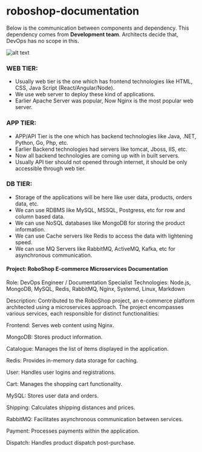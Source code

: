 # roboshop-documentation

Below is the communication between components and dependency. This dependency comes from **Development team**. Architects decide that, DevOps has no scope in this.

![alt text](roboshop.jpg)

### WEB TIER:
* Usually web tier is the one which has frontend technologies like HTML, CSS, Java Script (React/Angular/Node).
* We use web server to deploy these kind of applications.
* Earlier Apache Server was popular, Now Nginx is the most popular web server.

### APP TIER:
* APP/API Tier is the one which has backend technologies like Java, .NET, Python, Go, Php, etc.
* Earlier Backend technologies had servers like tomcat, Jboss, IIS, etc.
* Now all backend technologies are coming up with in built servers.
* Usually API tier should not opened through internet, it should be only accessible through web tier.

### DB TIER:
* Storage of the applications will be here like user data, products, orders data, etc.
* We can use RDBMS like MySQL, MSSQL, Postgress, etc for row and column based data.
* We can use NoSQL databases like MongoDB for storing the product information.
* We can use Cache servers like Redis to access the data with lightening speed.
* We can use MQ Servers like RabbitMQ, ActiveMQ, Kafka, etc for asynchronous communication.


#### Project: RoboShop E-commerce Microservices Documentation
Role: DevOps Engineer / Documentation Specialist
Technologies: Node.js, MongoDB, MySQL, Redis, RabbitMQ, Nginx, Systemd, Linux, Markdown

Description:
Contributed to the RoboShop project, an e-commerce platform architected using a microservices approach. The project encompasses various services, each responsible for distinct functionalities:

Frontend: Serves web content using Nginx.

MongoDB: Stores product information.

Catalogue: Manages the list of items displayed in the application.

Redis: Provides in-memory data storage for caching.

User: Handles user logins and registrations.

Cart: Manages the shopping cart functionality.

MySQL: Stores user data and orders.

Shipping: Calculates shipping distances and prices.

RabbitMQ: Facilitates asynchronous communication between services.

Payment: Processes payments within the application.

Dispatch: Handles product dispatch post-purchase.
